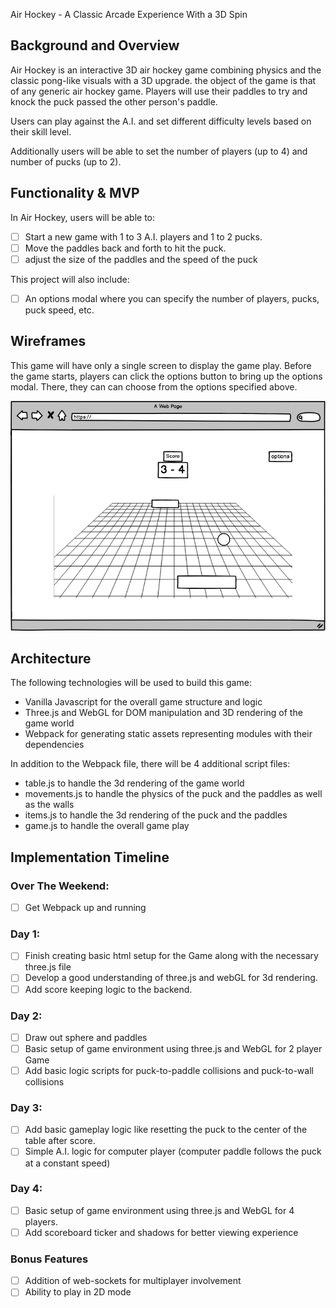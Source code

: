 Air Hockey - A Classic Arcade Experience With a 3D Spin

## Background and Overview
Air Hockey is an interactive 3D air hockey game combining physics and the classic pong-like visuals with a 3D upgrade. the object of the game is that of any generic air hockey game. Players will use their paddles to try and knock the puck passed the other person's paddle.

Users can play against the A.I. and set different difficulty levels based on their skill level.

Additionally users will be able to set the number of players (up to 4) and number of pucks (up to 2).

## Functionality & MVP
In Air Hockey, users will be able to:
- [ ] Start a new game with 1 to 3 A.I. players and 1 to 2 pucks.
- [ ] Move the paddles back and forth to hit the puck.
- [ ] adjust the size of the paddles and the speed of the puck

This project will also include:
- [ ] An options modal where you can specify the number of players, pucks, puck speed, etc.

## Wireframes
This game will have only a single screen to display the game play. Before the game starts, players can click the options button to bring up the options modal. There, they can can choose from the options specified above.

![GameDisplay](https://github.com/jdoyle5/Air_Hockey/blob/master/pics/New%20Wireframe%201.png)

## Architecture
The following technologies will be used to build this game:
* Vanilla Javascript for the overall game structure and logic
* Three.js and WebGL for DOM manipulation and 3D rendering of the game world
* Webpack for generating static assets representing modules with their dependencies

In addition to the Webpack file, there will be 4 additional script files:
* table.js to handle the 3d rendering of the game world
* movements.js to handle the physics of the puck and the paddles as well as the walls
* items.js to handle the 3d rendering of the puck and the paddles
* game.js to handle the overall game play

## Implementation Timeline
### Over The Weekend:
- [ ] Get Webpack up and running
### Day 1:
- [ ] Finish creating basic html setup for the Game along with the necessary three.js file
- [ ] Develop a good understanding of three.js and webGL for 3d rendering.
- [ ] Add score keeping logic to the backend.
### Day 2:
- [ ] Draw out sphere and paddles
- [ ] Basic setup of game environment using three.js and WebGL for 2 player Game
- [ ] Add basic logic scripts for puck-to-paddle collisions and puck-to-wall collisions
### Day 3:
- [ ] Add basic gameplay logic like resetting the puck to the center of the table after score.
- [ ] Simple A.I. logic for computer player (computer paddle follows the puck at a constant speed)
### Day 4:
- [ ] Basic setup of game environment using three.js and WebGL for 4 players.
- [ ] Add scoreboard ticker and shadows for better viewing experience
### Bonus Features
- [ ] Addition of web-sockets for multiplayer involvement
- [ ] Ability to play in 2D mode
